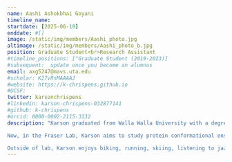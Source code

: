 ```yaml
---
name: Aashi Ashokbhai Goyani
timeline_name:
startdate: [2025-06-10]
enddate: #[]
image: /static/img/members/Aashi_photo.jpg
altimage: /static/img/members/Aashi_photo_b.jpg
position: Graduate Student<br>Research Assistant
#timeline_positions: ["Graduate Student (2019-2023)]
#subsequent:  update once you become an alumnus
email: axg5247@mavs.uta.edu
#scholar: K27vRsMAAAAJ 
#website: https://k-chrispens.github.io
#UCSF:
twitter: karsonchrispens
#linkedin: karson-chrispens-032877141
#github: k-chrispens
#orcid: 0000-0002-2115-3132
description: "Karson graduated from Walla Walla University with a degree in Bioengineering. During his undergraduate training, he worked on methods for high-throughput determination of antibody binding affinities under the mentorship of [Dr. Timothy Whitehead](https://www.colorado.edu/faculty/whitehead/) at CU Boulder. 

Now, in the Fraser Lab, Karson aims to study protein conformational ensembles using the rich experimental data in structural biology in combination with generative modeling.

Outside of lab, Karson enjoys biking, running, skiing, listening to jazz, and board games. He also drinks lots of tea and coffee."
---
```

